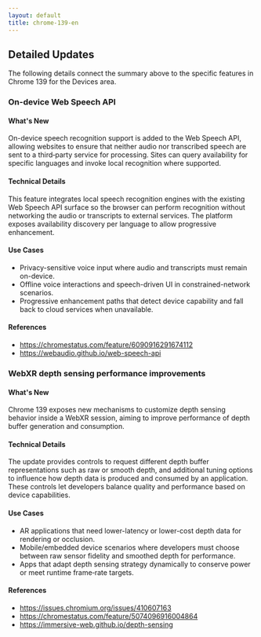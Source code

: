 ```yaml
---
layout: default
title: chrome-139-en
---
```


## Detailed Updates

The following details connect the summary above to the specific features in Chrome 139 for the Devices area.

### On-device Web Speech API

#### What's New
On-device speech recognition support is added to the Web Speech API, allowing websites to ensure that neither audio nor transcribed speech are sent to a third‑party service for processing. Sites can query availability for specific languages and invoke local recognition where supported.

#### Technical Details
This feature integrates local speech recognition engines with the existing Web Speech API surface so the browser can perform recognition without networking the audio or transcripts to external services. The platform exposes availability discovery per language to allow progressive enhancement.

#### Use Cases
- Privacy-sensitive voice input where audio and transcripts must remain on-device.
- Offline voice interactions and speech-driven UI in constrained-network scenarios.
- Progressive enhancement paths that detect device capability and fall back to cloud services when unavailable.

#### References
- https://chromestatus.com/feature/6090916291674112
- https://webaudio.github.io/web-speech-api

### WebXR depth sensing performance improvements

#### What's New
Chrome 139 exposes new mechanisms to customize depth sensing behavior inside a WebXR session, aiming to improve performance of depth buffer generation and consumption.

#### Technical Details
The update provides controls to request different depth buffer representations such as raw or smooth depth, and additional tuning options to influence how depth data is produced and consumed by an application. These controls let developers balance quality and performance based on device capabilities.

#### Use Cases
- AR applications that need lower-latency or lower-cost depth data for rendering or occlusion.
- Mobile/embedded device scenarios where developers must choose between raw sensor fidelity and smoothed depth for performance.
- Apps that adapt depth sensing strategy dynamically to conserve power or meet runtime frame‑rate targets.

#### References
- https://issues.chromium.org/issues/410607163
- https://chromestatus.com/feature/5074096916004864
- https://immersive-web.github.io/depth-sensing
